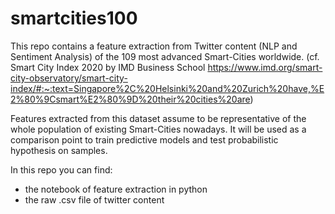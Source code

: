 # smartcities100
This repo contains a feature extraction from Twitter content (NLP and Sentiment Analysis) of the 109 most advanced Smart-Cities worldwide. (cf. Smart City Index 2020 by IMD Business School https://www.imd.org/smart-city-observatory/smart-city-index/#:~:text=Singapore%2C%20Helsinki%20and%20Zurich%20have,%E2%80%9Csmart%E2%80%9D%20their%20cities%20are) 

Features extracted from this dataset assume to be representative of the whole population of existing Smart-Cities nowadays. It will be used as a comparison point to train predictive models and test probabilistic hypothesis on samples.  

In this repo you can find:
- the notebook of feature extraction in python
- the raw .csv file of twitter content
